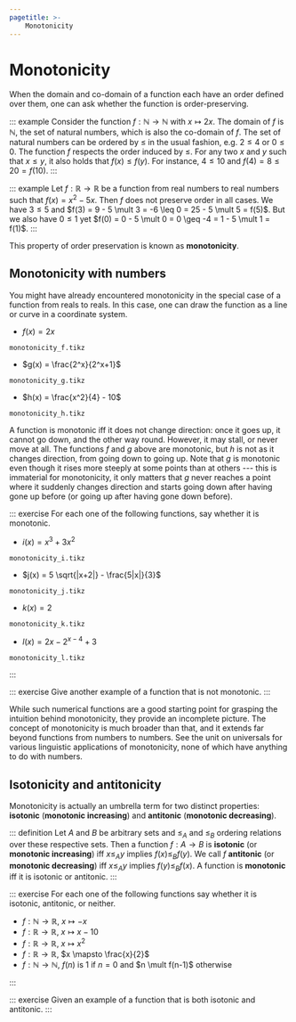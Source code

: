 ```yaml
---
pagetitle: >-
    Monotonicity
---
```


# Monotonicity

When the domain and co-domain of a function each have an order defined over them, one can ask whether the function is order-preserving.

::: example
Consider the function $f: \mathbb{N} \rightarrow \mathbb{N}$ with $x \mapsto 2x$.
The domain of $f$ is $\mathbb{N}$, the set of natural numbers, which is also the co-domain of $f$.
The set of natural numbers can be ordered by $\leq$ in the usual fashion, e.g. $2 \leq 4$ or $0 \leq 0$.
The function $f$ respects the order induced by $\leq$.
For any two $x$ and $y$ such that $x \leq y$, it also holds that $f(x) \leq f(y)$.
For instance, $4 \leq 10$ and $f(4) = 8 \leq 20 = f(10)$.
:::

::: example
Let $f: \mathbb{R} \rightarrow \mathbb{R}$ be a function from real numbers to real numbers such that $f(x) = x^2 - 5x$.
Then $f$ does not preserve order in all cases.
We have $3 \leq 5$ and $f(3) = 9 - 5 \mult 3 = -6 \leq 0 = 25 - 5 \mult 5 = f(5)$.
But we also have $0 \leq 1$ yet $f(0) = 0 - 5 \mult 0 = 0 \geq -4 = 1 - 5 \mult 1 = f(1)$.
:::

This property of order preservation is known as **monotonicity**.

## Monotonicity with numbers

You might have already encountered monotonicity in the special case of a function from reals to reals.
In this case, one can draw the function as a line or curve in a coordinate system.

<!-- ```python -->
<!-- import numpy as np -->
<!-- import matplotlib.pyplot as plt -->
<!--  -->
<!-- f = lambda x: 2*x -->
<!-- g = lambda x: x**2 -->
<!-- h = lambda x: 2*x - 2**(x - 5) + 2**10 -->
<!-- i = lambda x: x/2 - 2**x -->
<!--  -->
<!-- for func in [f, g, h, i]: -->
<!--     values = np.linspace(-10, 10) -->
<!--     plt.plot(values, func(values)) -->
<!--     plt.show() -->
<!-- ``` -->

<!-- ```python -->
<!-- import numpy as np -->
<!-- import matplotlib.pyplot as plt -->
<!-- import ipywidgets -->
<!-- from ipywidgets import Button, Layout -->
<!--  -->
<!-- from IPython.display import display -->
<!--  -->
<!-- f = lambda x: 2*x -->
<!-- g = lambda x: x**2 -->
<!-- h = lambda x: 2*x - 2**(x - 5) + 2**10 -->
<!-- i = lambda x: x/2 - 2**x -->
<!--  -->
<!-- b = ipywidgets.Button(description='Show graphs', -->
<!--            layout=Layout(width='50%', height='80px')) -->
<!-- display(b) -->
<!--  -->
<!-- def on_button_clicked(b): -->
<!--     for func in [f, g, h, i]: -->
<!--         values = np.linspace(-10, 10) -->
<!--         plt.plot(values, func(values)) -->
<!--         plt.show() -->
<!--      -->
<!-- b.on_click(on_button_clicked) -->
<!-- ``` -->

- $f(x) = 2x$

~~~ {.include-tikz size=mid}
monotonicity_f.tikz
~~~

- $g(x) = \frac{2^x}{2^x+1}$

~~~ {.include-tikz size=mid}
monotonicity_g.tikz
~~~

- $h(x) = \frac{x^2}{4} - 10$

~~~ {.include-tikz size=mid}
monotonicity_h.tikz
~~~

A function is monotonic iff it does not change direction: once it goes up, it cannot go down, and the other way round.
However, it may stall, or never move at all.
The functions $f$ and $g$ above are monotonic, but $h$ is not as it changes direction, from going down to going up.
Note that $g$ is monotonic even though it rises more steeply at some points than at others --- this is immaterial for monotonicity, it only matters that $g$ never reaches a point where it suddenly changes direction and starts going down after having gone up before (or going up after having gone down before).

::: exercise
For each one of the following functions, say whether it is monotonic.

- $i(x) = x^3 + 3x^2$

~~~ {.include-tikz size=mid}
monotonicity_i.tikz
~~~

- $j(x) = 5 \sqrt{|x+2|} - \frac{5|x|}{3}$

~~~ {.include-tikz size=mid}
monotonicity_j.tikz
~~~

- $k(x) = 2$

~~~ {.include-tikz size=mid}
monotonicity_k.tikz
~~~

- $l(x) = 2x - 2^{x-4} + 3$

~~~ {.include-tikz size=mid}
monotonicity_l.tikz
~~~
:::

::: exercise
Give another example of a function that is not monotonic.
:::

While such numerical functions are a good starting point for grasping the intuition behind monotonicity, they provide an incomplete picture.
The concept of monotonicity is much broader than that, and it extends far beyond functions from numbers to numbers.
See the unit on universals for various linguistic applications of monotonicity, none of which have anything to do with numbers.

## Isotonicity and antitonicity

Monotonicity is actually an umbrella term for two distinct properties: **isotonic** (**monotonic increasing**) and **antitonic** (**monotonic decreasing**).

::: definition
Let $A$ and $B$ be arbitrary sets and $\leq_A$ and $\leq_B$ ordering relations over these respective sets.
Then a function $f: A \rightarrow B$ is **isotonic** (or **monotonic increasing**) iff $x \leq_A y$ implies $f(x) \leq_B f(y)$.
We call $f$ **antitonic** (or **monotonic decreasing**) iff $x \leq_A y$ implies $f(y) \leq_B f(x)$.
A function is **monotonic** iff it is isotonic or antitonic.
:::

::: exercise
For each one of the following functions say whether it is isotonic, antitonic, or neither.


- $f: \mathbb{N} \rightarrow \mathbb{R}$, $x \mapsto -x$
- $f: \mathbb{R} \rightarrow \mathbb{R}$, $x \mapsto x - 10$
- $f: \mathbb{R} \rightarrow \mathbb{R}$, $x \mapsto x^2$
- $f: \mathbb{R} \rightarrow \mathbb{R}$, $x \mapsto \frac{x}{2}$
- $f: \mathbb{N} \rightarrow \mathbb{N}$, $f(n)$ is $1$ if $n = 0$ and $n \mult f(n-1)$ otherwise

:::

::: exercise
Given an example of a function that is both isotonic and antitonic.
:::
